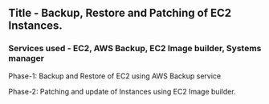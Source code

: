 ## Title - Backup, Restore and Patching of EC2 Instances.

### Services used - EC2, AWS Backup, EC2 Image builder, Systems manager

Phase-1: Backup and Restore of EC2 using AWS Backup service

Phase-2: Patching and update of Instances using EC2 Image builder.
